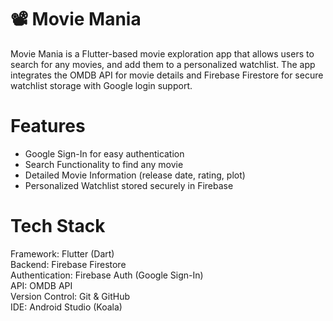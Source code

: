 # 📽️ Movie Mania

Movie Mania is a Flutter-based movie exploration app that allows users to search for any movies, and add them to a personalized watchlist. The app integrates the OMDB API for movie details and Firebase Firestore for secure watchlist storage with Google login support.

# Features

- Google Sign-In for easy authentication <br>
- Search Functionality to find any movie <br>
- Detailed Movie Information (release date, rating, plot) <br>
- Personalized Watchlist stored securely in Firebase <br>

# Tech Stack

Framework: Flutter (Dart) <br>
Backend: Firebase Firestore <br>
Authentication: Firebase Auth (Google Sign-In) <br>
API: OMDB API <br>
Version Control: Git & GitHub <br>
IDE: Android Studio (Koala) <br>
